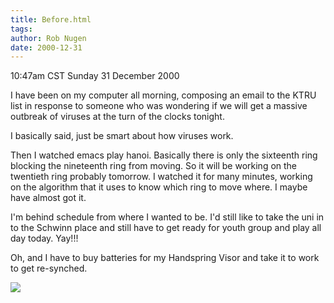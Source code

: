 ```yaml
---
title: Before.html
tags: 
author: Rob Nugen
date: 2000-12-31
---
```


<title>Before New Year, Century, Millenium festivities.</title>
<p class=date>10:47am CST Sunday 31 December 2000</p>

<p>I have been on my computer all morning, composing an email to the
KTRU list in response to someone who was wondering if we will get a
massive outbreak of viruses at the turn of the clocks tonight.</p>

<p>I basically said, just be smart about how viruses work.</p>

<p>Then I watched emacs play hanoi.  Basically there is only the
sixteenth ring blocking the nineteenth ring from moving.  So it will
be working on the twentieth ring probably tomorrow.  I watched it for
many minutes, working on the algorithm that it uses to know which ring
to move where.  I maybe have almost got it.</p>

<p>I'm behind schedule from where I wanted to be.  I'd still like to
take the uni in to the Schwinn place and still have to get ready for
youth group and play all day today.  Yay!!!</p>

<p>Oh, and I have to buy batteries for my Handspring Visor and take it
to work to get re-synched.</p>

<p><img src='/images/rob/wL-ROB.gif'/></p>

